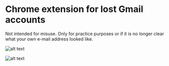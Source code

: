 # Chrome extension for lost Gmail accounts

Not intended for misuse. Only for practice purposes or if it is no longer clear what your own e-mail address looked like.

![alt text](https://github.com/SimonHellbrueck/not-a-gmail-brute-force-tool/blob/main/presentation_1.GIF)

![alt text](https://github.com/SimonHellbrueck/not-a-gmail-brute-force-tool/blob/main/presentation_2.GIF)
